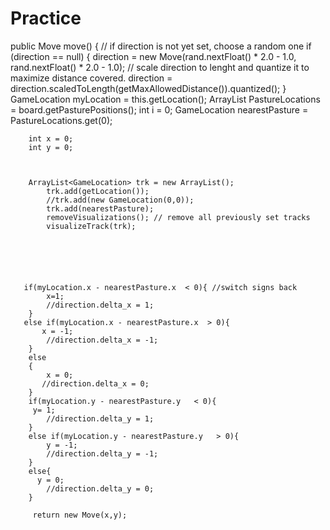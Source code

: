 # Practice
public Move move() {
        // if direction is not yet set, choose a random one
        if (direction == null) {
            direction = new Move(rand.nextFloat() * 2.0 - 1.0, rand.nextFloat() * 2.0 - 1.0);
            // scale direction to lenght and quantize it to maximize distance covered.
            direction = direction.scaledToLength(getMaxAllowedDistance()).quantized();
        }
        GameLocation myLocation = this.getLocation();
        ArrayList<GameLocation> PastureLocations = board.getPasturePositions();
        int i = 0;
        GameLocation nearestPasture = PastureLocations.get(0);
        
        int x = 0;
        int y = 0;
       
        
        
        ArrayList<GameLocation> trk = new ArrayList();
            trk.add(getLocation());
            //trk.add(new GameLocation(0,0));  
            trk.add(nearestPasture);
            removeVisualizations(); // remove all previously set tracks
            visualizeTrack(trk);
            
            
            
            
        
            
       if(myLocation.x - nearestPasture.x  < 0){ //switch signs back
            x=1;
            //direction.delta_x = 1;
        }
       else if(myLocation.x - nearestPasture.x  > 0){
           x = -1;
            //direction.delta_x = -1;   
        }
        else
        {
            x = 0;
           //direction.delta_x = 0;
        }
        if(myLocation.y - nearestPasture.y   < 0){
         y= 1;
            //direction.delta_y = 1;
        }
        else if(myLocation.y - nearestPasture.y   > 0){
            y = -1;
            //direction.delta_y = -1;
        }
        else{
          y = 0;
            //direction.delta_y = 0;
        }
         
         return new Move(x,y);
